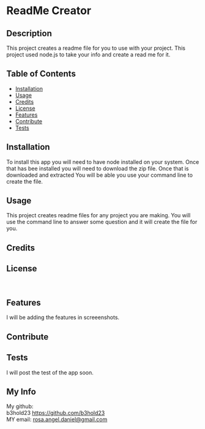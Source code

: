 # ReadMe Creator

## Description
This project creates a readme file for you to use with your project. This project used node.js to take your info and create a read me for it. 

## Table of Contents
- [Installation](#installation)
- [Usage](#usage)
- [Credits](#credits)
- [License](#license)
- [Features](#features)
- [Contribute](#contribute)
- [Tests](#tests)

## Installation
To install this app you will need to have node installed on your system. Once that has bee installed you will need to download the zip file. Once that is downloaded and extracted You will be able you use your command line to create the file.

## Usage
This project creates readme files for any project you are making. You will use the command line to answer some question and it will create the file for you.

## Credits


## License

<br> 


## Features
I will be adding the features in screeenshots.

## Contribute


## Tests
I will post the test of the app soon.

## My Info
My github:
<br>
b3hold23 https://github.com/b3hold23 
<br>
MY email: rosa.angel.daniel@gmail.com
